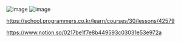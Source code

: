![image](https://user-images.githubusercontent.com/84365977/185741217-1f104460-5849-41ef-b56a-5092974b3d5f.png)
![image](https://user-images.githubusercontent.com/84365977/185741220-3ccec0af-120f-4376-8652-a6e5bac7d409.png)

https://school.programmers.co.kr/learn/courses/30/lessons/42579

https://www.notion.so/0217be1f7e8b449593c03031e53e972a
